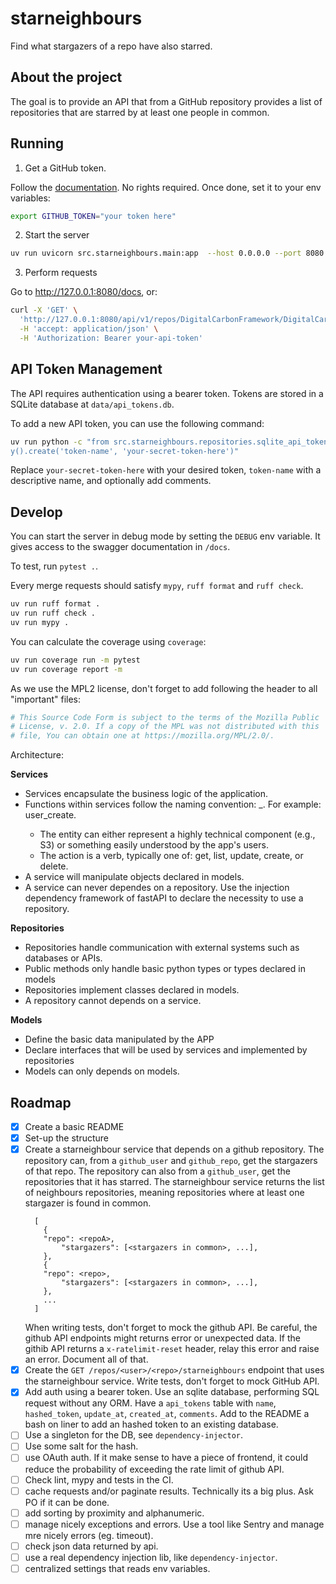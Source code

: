 # starneighbours

Find what stargazers of a repo have also starred.



## About the project

The goal is to provide an API that from a GitHub repository provides a list of repositories that are starred by at least one people in common.


## Running

1. Get a GitHub token.

Follow the [documentation](https://docs.github.com/en/authentication/keeping-your-account-and-data-secure/managing-your-personal-access-tokens#creating-a-fine-grained-personal-access-token). No rights required.
Once done, set it to your env variables:

```sh
export GITHUB_TOKEN="your token here"
```


2. Start the server

```sh
uv run uvicorn src.starneighbours.main:app  --host 0.0.0.0 --port 8080
```


3. Perform requests

Go to http://127.0.0.1:8080/docs, or:
```sh
curl -X 'GET' \
  'http://127.0.0.1:8080/api/v1/repos/DigitalCarbonFramework/DigitalCarbonFramework/starneighbours' \
  -H 'accept: application/json' \
  -H 'Authorization: Bearer your-api-token'
```


## API Token Management

The API requires authentication using a bearer token. Tokens are stored in a SQLite database at `data/api_tokens.db`.

To add a new API token, you can use the following command:

```sh
uv run python -c "from src.starneighbours.repositories.sqlite_api_token import SQLiteAPITokenRepository ; SQLiteAPITokenRepositor
y().create('token-name', 'your-secret-token-here')"
```

Replace `your-secret-token-here` with your desired token, `token-name` with a descriptive name, and optionally add comments.

## Develop

You can start the server in debug mode by setting the `DEBUG` env variable.
It gives access to the swagger documentation in `/docs`.

To test, run `pytest .`.

Every merge requests should satisfy `mypy`, `ruff format` and `ruff check`.
```sh
uv run ruff format .
uv run ruff check .
uv run mypy .
```

You can calculate the coverage using `coverage`:
```sh
uv run coverage run -m pytest
uv run coverage report -m
```

As we use the MPL2 license, don't forget to add following the header to all "important" files:
```python
# This Source Code Form is subject to the terms of the Mozilla Public
# License, v. 2.0. If a copy of the MPL was not distributed with this
# file, You can obtain one at https://mozilla.org/MPL/2.0/.
```

Architecture:

**Services**
- Services encapsulate the business logic of the application.
- Functions within services follow the naming convention: <entity>_<action>. For example: user_create.
    - The entity can either represent a highly technical component (e.g., S3) or something easily understood by the app's users.
    - The action is a verb, typically one of: get, list, update, create, or delete.
- A service will manipulate objects declared in models.
- A service can never dependes on a repository. Use the injection dependency framework of fastAPI to declare the necessity to use a repository.

**Repositories**
- Repositories handle communication with external systems such as databases or APIs.
- Public methods only handle basic python types or types declared in models
- Repositories implement classes declared in models.
- A repository cannot depends on a service.

**Models**
- Define the basic data manipulated by the APP
- Declare interfaces that will be used by services and implemented by repositories
- Models can only depends on models.



## Roadmap

- [x] Create a basic README
- [x] Set-up the structure
- [x] Create a starneighbour service that depends on a github repository.
    The repository can, from a `github_user` and `github_repo`, get the stargazers of that repo.
    The repository can also from a `github_user`, get the repositories that it has starred.
    The starneighbour service returns the list of neighbours repositories, meaning repositories where at least one stargazer is found in common.
    ```
      [
        {
        "repo": <repoA>,
            "stargazers": [<stargazers in common>, ...],
        },
        {
        "repo": <repo>,
            "stargazers": [<stargazers in common>, ...],
        },
        ...
      ]
    ```
    When writing tests, don't forget to mock the github API.
    Be careful, the github API endpoints might returns error or unexpected data.
    If the githib API returns a `x-ratelimit-reset` header, relay this error and raise an error. Document all of that.
- [x] Create the `GET /repos/<user>/<repo>/starneighbours` endpoint that uses the starneighbour service.
    Write tests, don't forget to mock GitHub API.
- [x] Add auth using a bearer token.
    Use an sqlite database, performing SQL request without any ORM.
    Have a `api_tokens` table with `name`, `hashed_token`, `update_at`, `created_at`, `comments`.
    Add to the README a bash on liner to add an hashed token to an existing database.
- [ ] Use a singleton for the DB, see `dependency-injector`.
- [ ] Use some salt for the hash.
- [ ] use OAuth auth. If it make sense to have a piece of frontend, it could reduce the probability of exceeding the rate limit of github API.
- [ ] Check lint, mypy and tests in the CI.
- [ ] cache requests and/or paginate results. Technically its a big plus. Ask PO if it can be done.
- [ ] add sorting by proximity and alphanumeric.
- [ ] manage nicely exceptions and errors. Use a tool like Sentry and manage mre nicely errors (eg. timeout).
- [ ] check json data returned by api. 
- [ ] use a real dependency injection lib, like `dependency-injector`.
- [ ] centralized settings that reads env variables.
